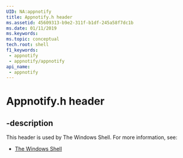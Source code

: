 ```yaml
---
UID: NA:appnotify
title: Appnotify.h header
ms.assetid: 45609313-b9e2-311f-b1df-245a58f7dc1b
ms.date: 01/11/2019
ms.keywords: 
ms.topic: conceptual
tech.root: shell
f1_keywords:
 - appnotify
 - appnotify/appnotify
api_name:
 - appnotify
---
```


# Appnotify.h header


## -description

This header is used by The Windows Shell. For more information, see:

- [The Windows Shell](../_shell/index.md)


